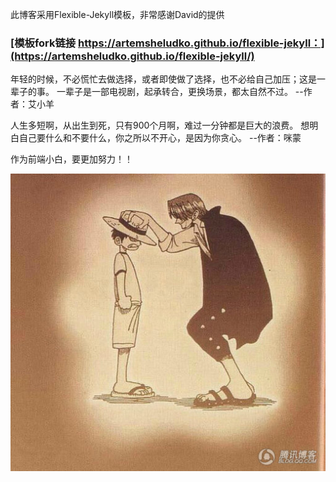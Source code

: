 
此博客采用Flexible-Jekyll模板，非常感谢David的提供
### [模板fork链接 https://artemsheludko.github.io/flexible-jekyll：](https://artemsheludko.github.io/flexible-jekyll/)

年轻的时候，不必慌忙去做选择，或者即使做了选择，也不必给自己加压；这是一辈子的事。
一辈子是一部电视剧，起承转合，更换场景，都太自然不过。  --作者：艾小羊

人生多短啊，从出生到死，只有900个月啊，难过一分钟都是巨大的浪费。
想明白自己要什么和不要什么，你之所以不开心，是因为你贪心。 --作者：咪蒙

作为前端小白，要更加努力！！

![cmd-markdown-logo](./assets/img/lanluo.jpg)


